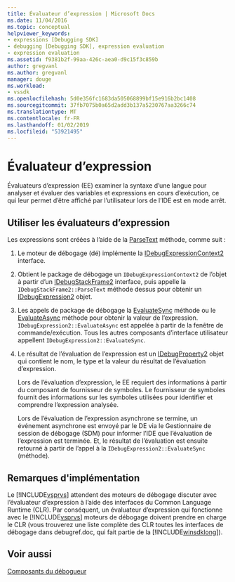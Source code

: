 ```yaml
---
title: Évaluateur d’expression | Microsoft Docs
ms.date: 11/04/2016
ms.topic: conceptual
helpviewer_keywords:
- expressions [Debugging SDK]
- debugging [Debugging SDK], expression evaluation
- expression evaluation
ms.assetid: f9381b2f-99aa-426c-aea0-d9c15f3c859b
author: gregvanl
ms.author: gregvanl
manager: douge
ms.workload:
- vssdk
ms.openlocfilehash: 5d0e356fc1683da505068899bf15e916b2bc1408
ms.sourcegitcommit: 37fb7075b0a65d2add3b137a5230767aa3266c74
ms.translationtype: MT
ms.contentlocale: fr-FR
ms.lasthandoff: 01/02/2019
ms.locfileid: "53921495"
---
```

# <a name="expression-evaluator"></a>Évaluateur d’expression
Évaluateurs d’expression (EE) examiner la syntaxe d’une langue pour analyser et évaluer des variables et expressions en cours d’exécution, ce qui leur permet d’être affiché par l’utilisateur lors de l’IDE est en mode arrêt.  
  
## <a name="use-expression-evaluators"></a>Utiliser les évaluateurs d’expression  
 Les expressions sont créées à l’aide de la [ParseText](../../extensibility/debugger/reference/idebugexpressioncontext2-parsetext.md) méthode, comme suit :  
  
1. Le moteur de débogage (dé) implémente la [IDebugExpressionContext2](../../extensibility/debugger/reference/idebugexpressioncontext2.md) interface.  
  
2. Obtient le package de débogage un `IDebugExpressionContext2` de l’objet à partir d’un [IDebugStackFrame2](../../extensibility/debugger/reference/idebugstackframe2.md) interface, puis appelle la `IDebugStackFrame2::ParseText` méthode dessus pour obtenir un [IDebugExpression2](../../extensibility/debugger/reference/idebugexpression2.md) objet.  
  
3. Les appels de package de débogage la [EvaluateSync](../../extensibility/debugger/reference/idebugexpression2-evaluatesync.md) méthode ou le [EvaluateAsync](../../extensibility/debugger/reference/idebugexpression2-evaluateasync.md) méthode pour obtenir la valeur de l’expression. `IDebugExpression2::EvaluateAsync` est appelée à partir de la fenêtre de commande/exécution. Tous les autres composants d’interface utilisateur appellent `IDebugExpression2::EvaluateSync`.  
  
4. Le résultat de l’évaluation de l’expression est un [IDebugProperty2](../../extensibility/debugger/reference/idebugproperty2.md) objet qui contient le nom, le type et la valeur du résultat de l’évaluation d’expression.  
  
   Lors de l’évaluation d’expression, le EE requiert des informations à partir du composant de fournisseur de symboles. Le fournisseur de symboles fournit des informations sur les symboles utilisées pour identifier et comprendre l’expression analysée.  
  
   Lors de l’évaluation de l’expression asynchrone se termine, un événement asynchrone est envoyé par le DE via le Gestionnaire de session de débogage (SDM) pour informer l’IDE que l’évaluation de l’expression est terminée. Et, le résultat de l’évaluation est ensuite retourné à partir de l’appel à la `IDebugExpression2::EvaluateSync` (méthode).  
  
## <a name="implementation-notes"></a>Remarques d'implémentation  
 Le [!INCLUDE[vsprvs](../../code-quality/includes/vsprvs_md.md)] attendent des moteurs de débogage discuter avec l’évaluateur d’expression à l’aide des interfaces du Common Language Runtime (CLR). Par conséquent, un évaluateur d’expression qui fonctionne avec le [!INCLUDE[vsprvs](../../code-quality/includes/vsprvs_md.md)] moteurs de débogage doivent prendre en charge le CLR (vous trouverez une liste complète des CLR toutes les interfaces de débogage dans debugref.doc, qui fait partie de la [!INCLUDE[winsdklong](../../deployment/includes/winsdklong_md.md)]).  
  
## <a name="see-also"></a>Voir aussi  
 [Composants du débogueur](../../extensibility/debugger/debugger-components.md)